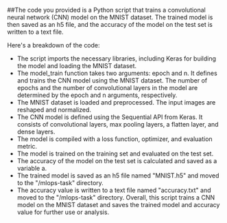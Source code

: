 ##The code you provided is a Python script that trains a convolutional neural network (CNN) model on the MNIST dataset. The trained model is then saved as an h5 file, and the accuracy of the model on the test set is written to a text file.

Here's a breakdown of the code:
- The script imports the necessary libraries, including Keras for building the model and loading the MNIST dataset.
- The model_train function takes two arguments: epoch and n. It defines and trains the CNN model using the MNIST dataset. The number of epochs and the number of convolutional layers in the model are determined by the epoch and n arguments, respectively.
- The MNIST dataset is loaded and preprocessed. The input images are reshaped and normalized.
- The CNN model is defined using the Sequential API from Keras. It consists of convolutional layers, max pooling layers, a flatten layer, and dense layers.
- The model is compiled with a loss function, optimizer, and evaluation metric.
- The model is trained on the training set and evaluated on the test set.
- The accuracy of the model on the test set is calculated and saved as a variable a.
- The trained model is saved as an h5 file named "MNIST.h5" and moved to the "/mlops-task" directory.
- The accuracy value is written to a text file named "accuracy.txt" and moved to the "/mlops-task" directory.
Overall, this script trains a CNN model on the MNIST dataset and saves the trained model and accuracy value for further use or analysis.
